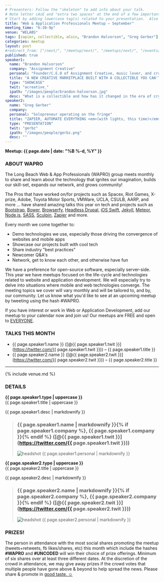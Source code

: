 ```yaml
---
# Presenters: Follow the "skeleton" to add info about your talk.
# Note letter cAsE and "extra two spaces" at the end of a few important lines.
# Start by adding lowercase tag(s) related to your presentation.  Also add "Your Name" as a tag.
title: "Web & Application Professionals Meetup – September"
meeting_time: "6:30-9p"
venue: "WELABS"
tags: [zapier, collectible, aCoin, "Brandon Halvorson", "Greg Gerber"]
categories: meetup
layout: post
#redirect_from: ["/next/", "/meetup/next/", "/meetups/next/", "/events/next/"]
published: true
speaker1:
  name: "Brandon Halvorson"
  company: "Assignment Creative"
  personal: "Founder/C.E.O of Assignment Creative, music lover, and craft beer drinker."
  title: "A NEW CREATIVE MARKETPLACE BUILT WITH A COLLECTIBLE YOU CAN'T TOUCH"
  type: "SHOWCASE"
  twit: "acreative_"
  ipath: "/images/people/brandon-halvorson.jpg"
  desc: "What is a collectible and how has it changed in the era of cryptocurrency? A demo and discussion on how an intangible digital product can change the music industry and more. In addition to the demo, we'd like to spark a discussion on if/how users will build a relationship (like your favorite record/painting/G.I. Joe Collectable) but with a 'file' thats value/worth is based on the access it provides OR a psychological attachment. Presented by Assignment Creative.  "
speaker2:
  name: "Greg Gerber"
  company:
  personal: "Solopreneur operating on the fringe"
  title: "ZAPIER, AUTOMATE EVERYTHING <em>(with lights, this time)</em>"
  type: "PRESENTATION"
  twit: "gerbz"
  ipath: "/images/people/gerbz.png"
  desc: ""
---
```


**Meetup: {{ page.date | date: "%B %-d, %Y" }}**  

### ABOUT WAPRO  
The Long Beach Web & App Professionals (WAPRO) group meets monthly to share and learn about the technology that ignites our imagination, builds our skill-set, expands our network, and grows community!  

The Pros that have worked on/for projects such as Spacex, Riot Games, X-prize, Adobe, Toyota Motor Sports, VMWare, UCLA, CSULB, AARP, and more ... have shared amazing talks this year on tech and projects such as [Bootstrap](http://getbootstrap.com/), [Bower](http://bower.io), [Browserfy](http://browserify.org/), [Headless Drupal](https://github.com/davidhwang/horseman), [iOS Swift](https://developer.apple.com/swift/), [Jekyll](http://jekyllrb.com), [Meteor](https://www.meteor.com/), [Node.js](http://iojs.org), [SASS](http://sass-lang.com/), [Sculpin](http://sculpin.io), [Zapier](http://zapier.com) and more.

Every month we come together to:

* Demo technologies we use, especially those driving the convergence of websites and mobile apps
* Showcase our projects built with cool tech
* Share industry "best practices"
* Newcomer Q&A's
* Network, get to know each other, and otherwise have fun


We have a preference for open-source software, especially server-side.  This year we have meetups focused on the life-cycle and technologies related to website and application development.  We will especially try to delve into situations where mobile and web technologies converge.  The meeting topics we cover will vary monthly and will be tailored to, and by, our community.  Let us know what you'd like to see at an upcoming meetup by tweeting using the hash #WAPRO.  

If you have interest or work in Web or Application Development, add our meetup to your calendar now and join us! Our meetups are FREE and open to [EVERYONE](https://github.com/uncodedlb/uncoded-policies).  


### TALKS THIS MONTH  
- {{ page.speaker1.name }} ([@{{ page.speaker1.twit }}](https://twitter.com/{{ page.speaker1.twit }})) – {{ page.speaker1.title }}  
- {{ page.speaker2.name }} ([@{{ page.speaker2.twit }}](https://twitter.com/{{ page.speaker2.twit }})) – {{ page.speaker2.title }}


--------

{% include venue.md %}


### DETAILS  

**{{ page.speaker1.type | uppercase }}**  
{{ page.speaker1.title | uppercase }}  

{{ page.speaker1.desc | markdownify }}  

> ### {{ page.speaker1.name | markdownify }}{% if page.speaker1.company %}, {{ page.speaker1.company }}{% endif %}  ([@{{ page.speaker1.twit }}](https://twitter.com/{{ page.speaker1.twit }}))  
> <img src="{{ site.baseurl }}{{ page.speaker1.ipath }}" alt="headshot" class="headshot">
> {{ page.speaker1.personal | markdownify }}  

**{{ page.speaker2.type | uppercase }}**  
{{ page.speaker2.title | uppercase }}

{{ page.speaker2.desc | markdownify }}  

> ### {{ page.speaker2.name | markdownify }}{% if page.speaker2.company %}, {{ page.speaker2.company }}{% endif %}  ([@{{ page.speaker2.twit }}](https://twitter.com/{{ page.speaker2.twit }}))  
> <img src="{{ site.baseurl }}{{ page.speaker2.ipath }}" alt="headshot" class="headshot">
> {{ page.speaker2.personal | markdownify }}  





### PRIZES!  

The person in attendance with the most social shares promoting the meetup (tweets+retweets, fb likes/shares, etc) this month which include the hashes **#WAPRO** and **#UNCODED** will win their choice of prize offerings.  Minimum of six shares over at least three different dates.  At the discretion of the crowd in attendance, we may give away prizes if the crowd votes that multiple people have gone above & beyond to help spread the news.  Please share & promote in [good taste. ☺](https://github.com/uncodedlb/uncoded-policies)
